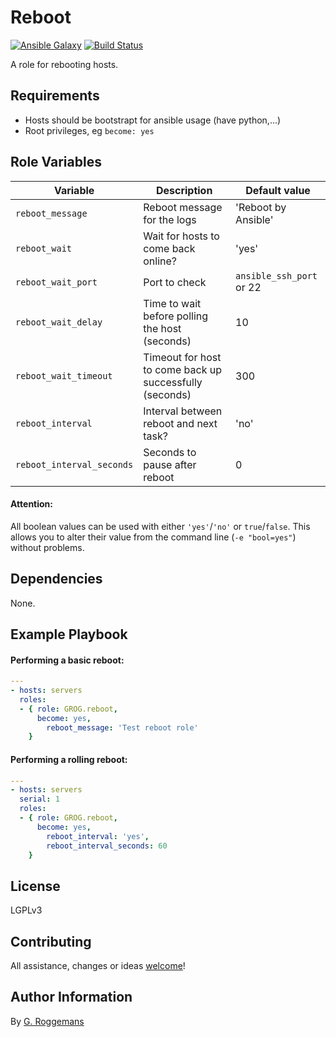 # Reboot

[![Ansible Galaxy](http://img.shields.io/badge/galaxy-GROG.reboot-660198.svg?style=flat)](https://galaxy.ansible.com/list#/roles/4667)
[![Build Status](https://travis-ci.org/GROG/ansible-role-reboot.svg?branch=master)](https://travis-ci.org/GROG/ansible-role-reboot)

A role for rebooting hosts.

## Requirements

- Hosts should be bootstrapt for ansible usage (have python,...)
- Root privileges, eg `become: yes`

## Role Variables

| Variable | Description | Default value |
|----------|-------------|---------------|
| `reboot_message` | Reboot message for the logs | 'Reboot by Ansible' |
| `reboot_wait` | Wait for hosts to come back online? | 'yes' |
| `reboot_wait_port` | Port to check | `ansible_ssh_port` or 22 |
| `reboot_wait_delay` | Time to wait before polling the host (seconds) | 10 |
| `reboot_wait_timeout` | Timeout for host to come back up successfully (seconds) | 300 |
| `reboot_interval` | Interval between reboot and next task? | 'no' |
| `reboot_interval_seconds` | Seconds to pause after reboot | 0 |

#### Attention:
All boolean values can be used with either `'yes'`/`'no'` or `true`/`false`.
This allows you to alter their value from the command line (`-e "bool=yes"`)
without problems.

## Dependencies

None.

## Example Playbook

#### Performing a basic reboot:

```yaml
---
- hosts: servers
  roles:
  - { role: GROG.reboot,
      become: yes,
        reboot_message: 'Test reboot role'
    }
```

#### Performing a rolling reboot:

```yaml
---
- hosts: servers
  serial: 1
  roles:
  - { role: GROG.reboot,
      become: yes,
        reboot_interval: 'yes',
        reboot_interval_seconds: 60
    }
```

## License

LGPLv3

## Contributing

All assistance, changes or ideas [welcome](https://github.com/GROG/ansible-role-reboot/issues)!

## Author Information

By [G. Roggemans](https://github.com/groggemans)
